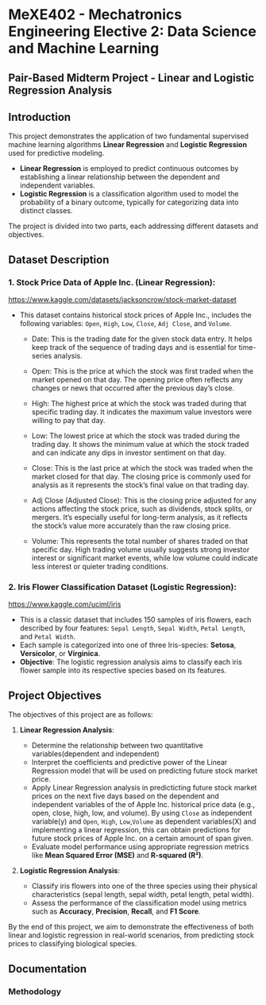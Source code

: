 # MeXE402 - Mechatronics Engineering Elective 2: Data Science and Machine Learning 
## Pair-Based Midterm Project - Linear and Logistic Regression Analysis

## Introduction

This project demonstrates the application of two fundamental supervised machine learning algorithms **Linear Regression** and **Logistic Regression** used for predictive modeling.

- **Linear Regression** is employed to predict continuous outcomes by establishing a linear relationship between the dependent and independent variables.
- **Logistic Regression** is a classification algorithm used to model the probability of a binary outcome, typically for categorizing data into distinct classes.

The project is divided into two parts, each addressing different datasets and objectives.

## Dataset Description

### 1. **Stock Price Data of Apple Inc. (Linear Regression)**:
https://www.kaggle.com/datasets/jacksoncrow/stock-market-dataset 
   - This dataset contains historical stock prices of Apple Inc., includes the following variables: `Open`, `High`, `Low`, `Close`, `Adj Close`, and `Volume`.
     
        - Date: This is the trading date for the given stock data entry. It helps keep track of the sequence of trading days and is essential for time-series analysis.

        - Open: This is the price at which the stock was first traded when the market opened on that day. The opening price often reflects any changes or news that occurred after the previous day’s close.

        - High: The highest price at which the stock was traded during that specific trading day. It indicates the maximum value investors were willing to pay that day.

        - Low: The lowest price at which the stock was traded during the trading day. It shows the minimum value at which the stock traded and can indicate any dips in investor sentiment on that day.

        - Close: This is the last price at which the stock was traded when the market closed for that day. The closing price is commonly used for analysis as it represents the stock’s final value on that trading day.

        - Adj Close (Adjusted Close): This is the closing price adjusted for any actions affecting the stock price, such as dividends, stock splits, or mergers. It’s especially useful for long-term analysis, as it reflects the stock’s value more accurately than the raw closing price.

        - Volume: This represents the total number of shares traded on that specific day. High trading volume usually suggests strong investor interest or significant market events, while low volume could indicate less interest or quieter trading conditions.
   

### 2. **Iris Flower Classification Dataset (Logistic Regression)**:
https://www.kaggle.com/uciml/iris
   - This is a classic dataset that includes 150 samples of iris flowers, each described by four features: `Sepal Length`, `Sepal Width`, `Petal Length`, and `Petal Width`.
   - Each sample is categorized into one of three Iris-species: **Setosa**, **Versicolor**, or **Virginica**.
   - **Objective**: The logistic regression analysis aims to classify each iris flower sample into its respective species based on its features.

## Project Objectives

The objectives of this project are as follows:

1. **Linear Regression Analysis**:
   - Determine the relationship between two quantitative variables(dependent and independent)
   - Interpret the coefficients and predictive power of the Linear Regression model that will be used on predicting future stock market price.
   - Apply Linear Regression analysis in predicticting future stock market prices on the next five days based on the dependent and independent variables of the of Apple Inc. historical price data (e.g., open, close, high, low, and volume). By using `Close` as independent variable(y) and `Open`, `High`, `Low`,`Volume` as dependent variables(X) and implementing a linear regression, this can obtain predictions for future stock prices of Apple Inc. on a certain amount of span given. 
   - Evaluate model performance using appropriate regression metrics like **Mean Squared Error (MSE)** and **R-squared (R²)**.

2. **Logistic Regression Analysis**:
   - Classify iris flowers into one of the three species using their physical characteristics (sepal length, sepal width, petal length, petal width).
   - Assess the performance of the classification model using metrics such as **Accuracy**, **Precision**, **Recall**, and **F1 Score**.

By the end of this project, we aim to demonstrate the effectiveness of both linear and logistic regression in real-world scenarios, from predicting stock prices to classifying biological species.

## Documentation
### Methodology


